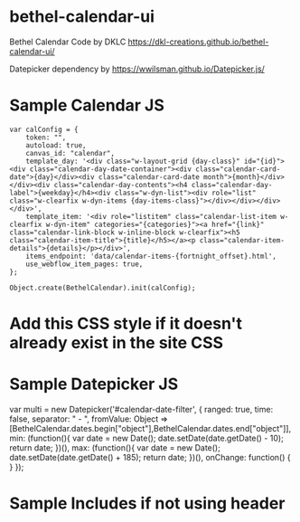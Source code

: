 # bethel-calendar-ui

Bethel Calendar Code by DKLC https://dkl-creations.github.io/bethel-calendar-ui/

Datepicker dependency by https://wwilsman.github.io/Datepicker.js/


# Sample Calendar JS

```
var calConfig = {
    token: "",
    autoload: true,
    canvas_id: "calendar",
    template_day: '<div class="w-layout-grid {day-class}" id="{id}"><div class="calendar-day-date-container"><div class="calendar-card-date">{day}</div><div class="calendar-card-date month">{month}</div></div><div class="calendar-day-contents"><h4 class="calendar-day-label">{weekday}</h4><div class="w-dyn-list"><div role="list" class="w-clearfix w-dyn-items {day-items-class}"></div></div></div></div>',
    template_item: '<div role="listitem" class="calendar-list-item w-clearfix w-dyn-item" categories="{categories}"><a href="{link}" class="calendar-link-block w-inline-block w-clearfix"><h5 class="calendar-item-title">{title}</h5></a><p class="calendar-item-details">{details}</p></div>',
    items_endpoint: 'data/calendar-items-{fortnight_offset}.html',
    use_webflow_item_pages: true,
};

Object.create(BethelCalendar).init(calConfig);

```

# Add this CSS style if it doesn't already exist in the site CSS

<style>
    .calendar-hidden {
        display:none;
    }
</style>



# Sample Datepicker JS

var multi = new Datepicker('#calendar-date-filter', {
    ranged: true,
    time: false,
    separator: " - ",
    fromValue: Object => [BethelCalendar.dates.begin["object"],BethelCalendar.dates.end["object"]],
    min: (function(){
        var date = new Date();
        date.setDate(date.getDate() - 10);
        return date;
    })(),
    max: (function(){
        var date = new Date();
        date.setDate(date.getDate() + 185);
        return date;
    })(),
    onChange: function() {
    }
});



# Sample Includes if not using header


<link rel="stylesheet" href="/path/to/datepicker.material.css">
<script src="/path/to/datepicker.js"></script>

<script src="/path/to/BethelCalendar.Min.js" type="text/javascript"></script>